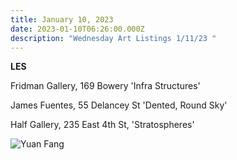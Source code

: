 ```yaml
---
title: January 10, 2023
date: 2023-01-10T06:26:00.000Z
description: "Wednesday Art Listings 1/11/23 "
---
```

**L﻿ES**

F﻿ridman Gallery, 169 Bowery 'Infra Structures'

J﻿ames Fuentes, 55 Delancey St 'Dented, Round Sky'

H﻿alf Gallery, 235 East 4th St, 'Stratospheres'

![](/img/yuan_fang_half_gallery_web.jpg "Yuan Fang")
